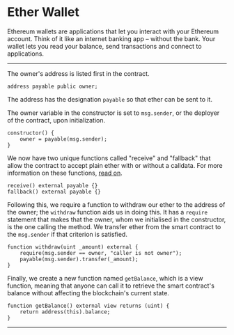 # Ether Wallet

Ethereum wallets are applications that let you interact with your Ethereum account. Think of it like an internet banking app – without the bank. Your wallet lets you read your balance, send transactions and connect to applications.

---

The owner's address is listed first in the contract.

```solidity
address payable public owner;
```

The address has the designation `payable` so that ether can be sent to it.

The owner variable in the constructor is set to `msg.sender`, or the deployer of the contract, upon initialization.

```solidity
constructor() {
    owner = payable(msg.sender);
}
```

We now have two unique functions called "receive" and "fallback" that allow the contract to accept plain ether with or without a calldata. For more information on these functions, [read on](https://dev.to/envoy_/day-25-fallback-and-receive-functions-4am0).

```solidity
receive() external payable {}
fallback() external payable {}
```

Following this, we require a function to withdraw our ether to the address of the owner; the `withdraw` function aids us in doing this. It has a `require` statement that makes that the owner, whom we initialised in the constructor, is the one calling the method. We transfer ether from the smart contract to the `msg.sender` if that criterion is satisfied.

```solidity
function withdraw(uint _amount) external {
    require(msg.sender == owner, "caller is not owner");
    payable(msg.sender).transfer(_amount);
}
```

Finally, we create a new function named `getBalance`, which is a view function, meaning that anyone can call it to retrieve the smart contract's balance without affecting the blockchain's current state.

```solidity
function getBalance() external view returns (uint) {
    return address(this).balance;
}
```

---
